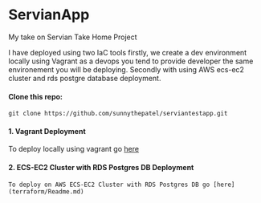 # ServianApp
My take on Servian Take Home Project

I have deployed using two IaC tools firstly, we create a dev environment locally using Vagrant as a devops you tend to provide developer the same environement you will be deploying. Secondly with using AWS ecs-ec2 cluster and rds postgre database deployment.

#### Clone this repo:
`git clone https://github.com/sunnythepatel/serviantestapp.git`

#### 1. Vagrant Deployment
   To deploy locally using vagrant go [here](Vagrant/Readme.md)

#### 2. ECS-EC2 Cluster with RDS Postgres DB Deployment
    To deploy on AWS ECS-EC2 Cluster with RDS Postgres DB go [here](terraform/Readme.md)
